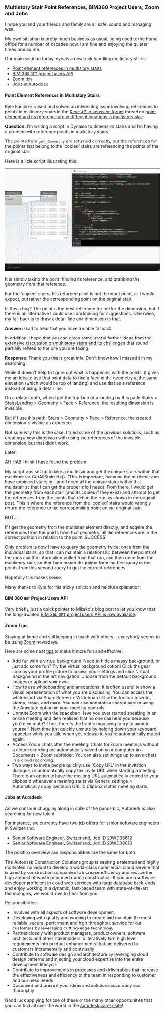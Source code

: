 <head>
<meta http-equiv="Content-Type" content="text/html; charset=utf-8">
<link rel="stylesheet" type="text/css" href="bc.css">
<script src="https://cdn.rawgit.com/google/code-prettify/master/loader/run_prettify.js" type="text/javascript"></script>
<script async src="https://platform.twitter.com/widgets.js" charset="utf-8"></script>
</head>

<!---

twitter:

 in the #RevitAPI #DynamoBim @AutodeskForge @AutodeskRevit #bim #ForgeDevCon

I hope you and your friends and family are all safe, sound and managing well.
Our main solution today reveals a new trick handling multistory stairs
&ndash; Point element references in multistory stairs
&ndash; BIM 360 <code>GET</code> project users API
&ndash; Zoom tips
&ndash; Jobs at Autodesk...


linkedin:

#bim #DynamoBim #ForgeDevCon #Revit #API #IFC #SDK #AI #VisualStudio #Autodesk #AEC #adsk

the [Revit API discussion forum](http://forums.autodesk.com/t5/revit-api-forum/bd-p/160) thread

<center>
<img src="img/" alt="" title="" width="600"/>
<p style="font-size: 80%; font-style:italic"></p>
</center>

-->

### Multistory Stair Point References, BIM360 Project Users, Zoom and Jobs

I hope you and your friends and family are all safe, sound and managing well.

My own situation is pretty much business as usual, being used to the home office for a number of decades now.
I am fine and enjoying the quieter times around me.

Our main solution today reveals a new trick handling multistory stairs:

- [Point element references in multistory stairs](#2)
- [BIM 360 `GET` project users API](#3)
- [Zoom tips](#4)
- [Jobs at Autodesk](#5)

#### <a name="2"></a>Point Element References in Multistory Stairs

Kyle Faulkner raised and solved an interesting issue involving references to points in multistory stairs in
the [Revit API discussion forum](http://forums.autodesk.com/t5/revit-api-forum/bd-p/160) thread
on [point element and its reference are in different locations in multistory stair](https://forums.autodesk.com/t5/revit-api-forum/point-element-and-its-reference-are-in-different-locations-in/m-p/9415962):

**Question:** I'm writing a script in Dynamo to dimension stairs and I'm having a problem with reference points in multistory stairs.

The points from `get_Geometry` are returned correctly, but the references for the points that belong to the 'copied' stairs are referencing the points of the original stair.

Here is a little script illustrating this:

<center>
<img src="img/multistair_geom_pts_dyn.png" alt="Multistory stair points" title="Multistory stair points" width="800"/> <!-- 1054 -->
</center>

It is simply taking the point, finding its reference, and grabbing the geometry from that reference.

For the 'copied' stairs, this returned point is not the input point, as I would expect, but rather the corresponding point on the original stair.

Is this a bug? The point is the best reference for me for the dimension, but if there is an alternative I could use I am looking for suggestions.
Otherwise, my fall back is to draw a detail line and dimension to that.

**Answer:** Glad to hear that you have a viable fallback.

In addition, I hope that you can glean some useful further ideas from
the [extensive discussion on multistory stairs and its challenges](https://forums.autodesk.com/t5/revit-api-forum/multistorey-stair-subements/m-p/8349447) that
sound partially related to the one you are facing.

**Response:** Thank you this is great info.
Don't know how I missed it in my searching.

While it doesn't help to figure out what is happening with the points, it gives me an idea to use that point data to find a face in the geometry at the same elevation (which would be top of landing) and use that as a reference instead of using a detail line.

On a related note, when I get the top face of a landing by this path: Stairs &gt; StairsLanding &gt; Geometry &gt; Face &gt; Reference, the resulting dimension is invisible.

But if I use this path: Stairs &gt; Geometry &gt; Face &gt; Reference, the created dimension is visible as expected.

Not sure why this is the case.
I tried some of the previous solutions, such as creating a new dimension with using the references of the invisible dimension, but that didn't work.

Later:

AH HA!!  I think I have found the problem.

My script was set up to take a multistair and get the unique stairs within that multistair via GetAllStairsIds().
(This is important, because the multistair can have unpinned stairs in it and I need all the unique stairs within that multistair so that I can get the proper info I need).
From there, I would get the geometry from each stair (and its copies if they exist) and attempt to get the references from the points that define the run, as shown in my original post.
This is where the reference from the 'copied' stairs would wrongly return the reference to the corresponding point on the original stair.

BUT...

If I get the geometry from the multistair element directly, and acquire the references from the points from that geometry, all the references are in the correct position in relation to the point. SUCCESS!

Only problem is now I have to query the geometry twice: once from the individual stairs, so that I can maintain a relationship between the points of the runs and the information pulled from that run, and then once from the multistory stair, so that I can match the points from the first query to the points from this second query to get the correct references.

Hopefully this makes sense.

Many thanks to Kyle for this tricky solution and helpful explanation!

#### <a name="3"></a>BIM 360 `GET` Project Users API

Very briefly, just a quick pointer to Mikako's blog post to let you know that
the long-awaited [BIM 360 `GET` project users API is now available](https://forge.autodesk.com/blog/get-project-users-bim-360-finally-here).


#### <a name="4"></a>Zoom Tips

Staying at home and still keeping in touch with others... 
everybody seems to be using [Zoom](https://zoom.us) nowadays.

Here are some neat [tips](zip/zoom_tips.pdf) to make it more fun and effective:

- Add fun with a virtual background:
Need to hide a messy background, or just add some fun?
Try the virtual background option! 
Click the gear icon by your profile picture to access your settings and click Virtual Background in the left navigation.
Choose from the default background images or upload your own. 
- How to use whiteboarding and annotations:
It is often useful to show a visual representation of what you are discussing.
You can access the whiteboard via Share Screen &gt; Whiteboard.
Use the toolbar to write, stamp, erase, and more.
You can also annotate a shared screen using the Annotate option on your meeting controls.
- Unmute Zoom with the spacebar:
Have you ever started speaking in an online meeting and then realised that no one can hear you because you're on mute?
Then, there's the frantic mouseing to try to unmute yourself.
Next time just quickly unmute by holding down your keyboard spacebar while you talk;
when you release it, you're automatically muted again.  
- Access Zoom chats after the meeting: Chats for Zoom meetings without a cloud recording are automatically saved on your computer in a Documents &gt; Zoom subfolder. You can also set things up to save chats in a cloud recording.
- Two ways to invite people quickly: use 'Copy URL' in the invitation dialogue, or automatically copy the invite URL when starting a meeting.
​​​There is an option to have the meeting URL automatically copied to your clipboard whenever a meeting starts via
General settings  &gt; Automatically copy Invitation URL to Clipboard after meeting starts.

#### <a name="5"></a>Jobs at Autodesk

As we continue chugging along in spite of the pandemic, Autodesk is also searching for new talent.

For instance, we currently have two job offers for senior software engineers in Switzerland:

- [Senior Software Engineer, Switzerland, Job ID 20WD38612](https://rolp.co/AC5Ih)
- [Senior Software Engineer, Switzerland, Job ID 20WD38613](https://rolp.co/VuEgi)

The position overview and responsibilities are the same for both:

The Autodesk Construction Solutions group is seeking a talented and highly motivated individual to develop a world-class commercial cloud service that is used by construction companies to increase efficiency and reduce the high amount of waste produced during construction. If you are a software developer proficient in cloud web services with large database back-ends and enjoy working in a dynamic, fast-paced team with state-of-the-art technologies, we would love to hear from you!

Responsibilities:

- Involved with all aspects of software development.
- Developing with quality and working to create and maintain the most reliable, secure, performant and high throughput service for our customers by leveraging cutting-edge technology
- Partner closely with product managers, product owners, software architects and other stakeholders to iteratively turn high level requirements into product enhancements that are delivered to customers incrementally and continually
- Contribute to software design and architecture by leveraging cloud design patterns and injecting your cloud expertise into the entire development lifecycle
- Contribute to improvements in processes and deliverables that increase the effectiveness and efficiency of the team in responding to customer and business needs
- Document and present your ideas and solutions accurately and thoroughly

Good luck applying for one of these or the many other opportunities that you can find all over the world in
the [Autodesk career site](https://www.autodesk.com/careers)!
